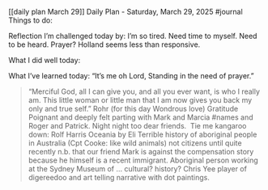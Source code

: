 [[daily plan March 29]]
Daily Plan - Saturday, March 29, 2025
#journal
Things to do:



Reflection
I’m challenged today by:
I’m so tired. Need time to myself. Need to be heard. Prayer?
Holland seems less than responsive. 

What I did well today:


What I’ve learned today:
“It’s me oh Lord, Standing in the need of prayer.”
> “Merciful God, all I can give you, and all you ever want, is who I really am. This little woman or little man that I am now gives you back my only and true self.” Rohr (for this day Wondrous love)
Gratitude
Poignant and deeply felt parting with Mark and Marcia #names and Roger and Patrick. Night night too dear friends. 
Tie me kangaroo down: Rolf Harris
Oceania by Eli
Terrible history of aboriginal people in Australia (Cpt Cooke: like wild animals)
not citizens until quite recently
n.b. that our friend Mark is against the compensation story because he himself is a recent immigrant.
Aboriginal person working at the Sydney Museum of ... cultural? history?
Chris Yee
player of digereedoo and art telling narrative with dot paintings.
